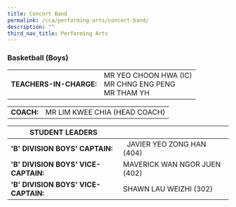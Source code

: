 ```yaml
---
title: Concert Band
permalink: /cca/performing-arts/concert-band/
description: ""
third_nav_title: Performing Arts
---
```

### Basketball (Boys)

|  	|  	|
|---	|---	|
| **TEACHERS-IN-CHARGE:** 	| MR YEO CHOON HWA (IC)<br>MR CHNG ENG PENG <br> MR THAM YH 	|

|  	|  	|
|---	|---	|
| **COACH:** 	| MR LIM KWEE CHIA (HEAD COACH) 	|

| STUDENT LEADERS 	|  	|
|---	|---	|
| **'B' DIVISION BOYS' CAPTAIN:** 	|   JAVIER YEO ZONG HAN (404)	|
| **'B' DIVISION BOYS' VICE-CAPTAIN:** 	| MAVERICK WAN NGOR JUEN (402) 	| 
| **'B' DIVISION BOYS' VICE-CAPTAIN:** 	| SHAWN LAU WEIZHI (302) 	|